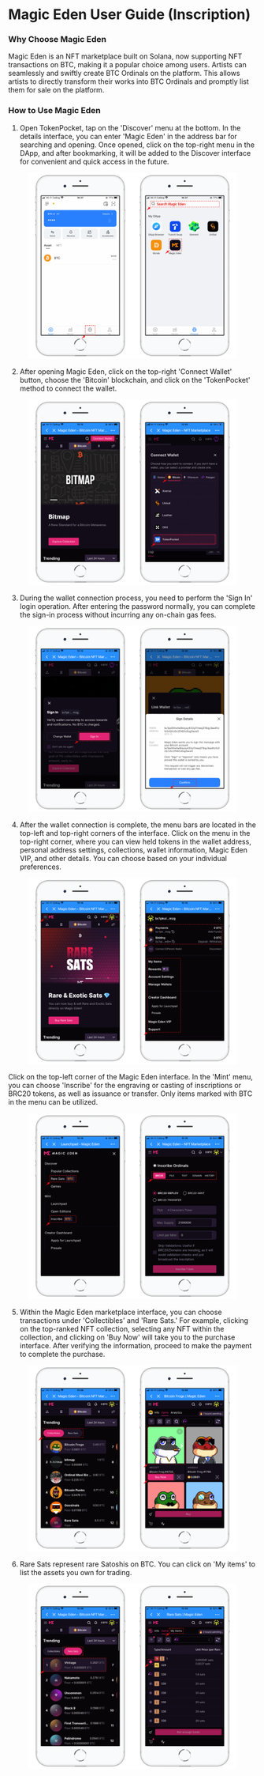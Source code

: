 # Magic Eden User Guide (Inscription)

### Why Choose Magic Eden  <a href="#0" id="0"></a>

Magic Eden is an NFT marketplace built on Solana, now supporting NFT transactions on BTC, making it a popular choice among users. Artists can seamlessly and swiftly create BTC Ordinals on the platform. This allows artists to directly transform their works into BTC Ordinals and promptly list them for sale on the platform.

### How to Use Magic Eden <a href="#1" id="1"></a>

1. Open TokenPocket, tap on the 'Discover' menu at the bottom. In the details interface, you can enter 'Magic Eden' in the address bar for searching and opening. Once opened, click on the top-right menu in the DApp, and after bookmarking, it will be added to the Discover interface for convenient and quick access in the future.

<figure><img src="../../.gitbook/assets/1 (1) (1) (1).png" alt=""><figcaption></figcaption></figure>

2. After opening Magic Eden, click on the top-right 'Connect Wallet' button, choose the 'Bitcoin' blockchain, and click on the 'TokenPocket' method to connect the wallet.

<figure><img src="../../.gitbook/assets/2 (1) (1) (1).png" alt=""><figcaption></figcaption></figure>

3. During the wallet connection process, you need to perform the 'Sign In' login operation. After entering the password normally, you can complete the sign-in process without incurring any on-chain gas fees.

<figure><img src="../../.gitbook/assets/3 (2).png" alt=""><figcaption></figcaption></figure>

4. After the wallet connection is complete, the menu bars are located in the top-left and top-right corners of the interface. Click on the menu in the top-right corner, where you can view held tokens in the wallet address, personal address settings, collections, wallet information, Magic Eden VIP, and other details. You can choose based on your individual preferences.

<figure><img src="../../.gitbook/assets/4 (1).png" alt=""><figcaption></figcaption></figure>

Click on the top-left corner of the Magic Eden interface. In the 'Mint' menu, you can choose 'Inscribe' for the engraving or casting of inscriptions or BRC20 tokens, as well as issuance or transfer. Only items marked with BTC in the menu can be utilized.

<figure><img src="../../.gitbook/assets/5 (1).png" alt=""><figcaption></figcaption></figure>

5. Within the Magic Eden marketplace interface, you can choose transactions under 'Collectibles' and 'Rare Sats.' For example, clicking on the top-ranked NFT collection, selecting any NFT within the collection, and clicking on 'Buy Now' will take you to the purchase interface. After verifying the information, proceed to make the payment to complete the purchase.

<figure><img src="../../.gitbook/assets/6 (1).png" alt=""><figcaption></figcaption></figure>

6. Rare Sats represent rare Satoshis on BTC. You can click on 'My items' to list the assets you own for trading.

<figure><img src="../../.gitbook/assets/7 (1).png" alt=""><figcaption></figcaption></figure>
